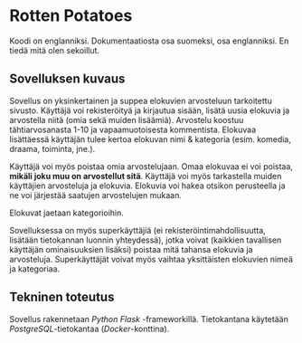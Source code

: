 # Rotten Potatoes

Koodi on englanniksi. Dokumentaatiosta osa suomeksi, osa englanniksi. En tiedä mitä olen sekoillut.

## Sovelluksen kuvaus

Sovellus on yksinkertainen ja suppea elokuvien arvosteluun tarkoitettu sivusto. Käyttäjä voi rekisteröityä ja kirjautua sisään, lisätä uusia elokuvia ja arvostella niitä (omia sekä muiden lisäämiä). Arvostelu koostuu tähtiarvosanasta 1-10 ja vapaamuotoisesta kommentista. Elokuvaa lisättäessä käyttäjän tulee kertoa elokuvan nimi & kategoria (esim. komedia, draama, toiminta, jne.).

Käyttäjä voi myös poistaa omia arvostelujaan. Omaa elokuvaa ei voi poistaa, **mikäli joku muu on arvostellut sitä**. Käyttäjä voi myös tarkastella muiden käyttäjien arvosteluja ja elokuvia. Elokuvia voi hakea otsikon perusteella ja ne voi järjestää saatujen arvostelujen mukaan.

Elokuvat jaetaan kategorioihin.

Sovelluksessa on myös superkäyttäjiä (ei rekisteröintimahdollisuutta, lisätään tietokannan luonnin yhteydessä), jotka voivat (kaikkien tavallisen käyttäjän ominaisuuksien lisäksi) poistaa mitä tahansa elokuvia ja arvosteluja. Superkäyttäjät voivat myös vaihtaa yksittäisten elokuvien nimeä ja kategoriaa.

## Tekninen toteutus

Sovellus rakennetaan _Python Flask_ -frameworkillä. Tietokantana käytetään _PostgreSQL_-tietokantaa (_Docker_-konttina).
